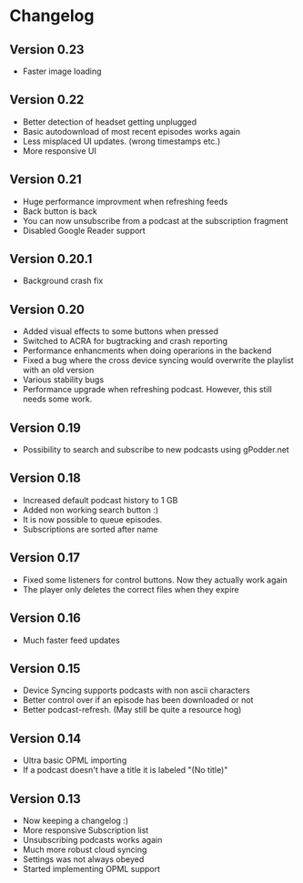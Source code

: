 Changelog
=========

Version 0.23
------------

* Faster image loading

Version 0.22
------------

* Better detection of headset getting unplugged
* Basic autodownload of most recent episodes works again
* Less misplaced UI updates. (wrong timestamps etc.)
* More responsive UI

Version 0.21
------------

* Huge performance improvment when refreshing feeds
* Back button is back
* You can  now unsubscribe from a podcast at the subscription fragment
* Disabled Google Reader support

Version 0.20.1
--------------

* Background crash fix

Version 0.20
------------

* Added visual effects to some buttons when pressed
* Switched to ACRA for bugtracking and crash reporting
* Performance enhancments when doing operarions in the backend
* Fixed a bug where the cross device syncing would overwrite the playlist with an old version
* Various stability bugs
* Performance upgrade when refreshing podcast. However, this still needs some work.

Version 0.19
------------

* Possibility to search and subscribe to new podcasts using gPodder.net

Version 0.18
------------

* Increased default podcast history to 1 GB
* Added non working search button :)
* It is now possible to queue episodes.
* Subscriptions are sorted after name

Version 0.17
------------

* Fixed some listeners for control buttons. Now they actually work again
* The player only deletes the correct files when they expire

Version 0.16
------------

* Much faster feed updates

Version 0.15
------------

* Device Syncing supports podcasts with non ascii characters
* Better control over if an episode has been downloaded or not
* Better podcast-refresh. (May still be quite a resource hog)

Version 0.14
------------

* Ultra basic OPML importing
* If a podcast doesn't have a title it is labeled "(No title)"

Version 0.13
------------

* Now keeping a changelog :)
* More responsive Subscription list
* Unsubscribing podcasts works again
* Much more robust cloud syncing
* Settings was not always obeyed
* Started implementing OPML support
